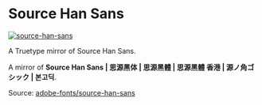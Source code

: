 # Source Han Sans

[![source-han-sans](https://img.shields.io/badge/LICENSE-OFL--1.1%20License%20-blueviolet?style=flat-square)](./LICENSE)

A Truetype mirror of Source Han Sans.

A mirror of **Source Han Sans | 思源黑体 | 思源黑體 | 思源黑體 香港 | 源ノ角ゴシック | 본고딕**.

Source: [adobe-fonts/source-han-sans](https://github.com/adobe-fonts/source-han-sans)
